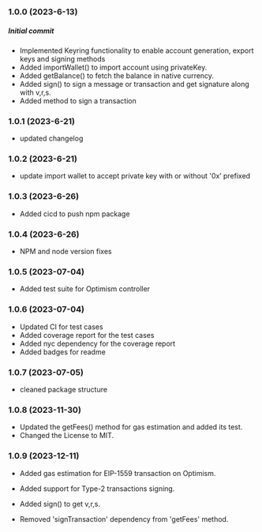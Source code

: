 ### 1.0.0 (2023-6-13)

##### Initial commit

- Implemented Keyring functionality to enable account generation, export keys and signing methods
- Added importWallet() to import account using privateKey.
- Added getBalance() to fetch the balance in native currency.
- Added sign() to sign a message or transaction and get signature along with v,r,s.
- Added method to sign a transaction

### 1.0.1 (2023-6-21)

- updated changelog

### 1.0.2 (2023-6-21)

- update import wallet to accept private key with or without '0x’ prefixed

### 1.0.3 (2023-6-26)

- Added cicd to push npm package

### 1.0.4 (2023-6-26)

- NPM and node version fixes

### 1.0.5 (2023-07-04)

- Added test suite for Optimism controller

### 1.0.6 (2023-07-04)

- Updated CI for test cases
- Added coverage report for the test cases
- Added nyc dependency for the coverage report
- Added badges for readme

### 1.0.7 (2023-07-05)

- cleaned package structure

### 1.0.8 (2023-11-30)

- Updated the getFees() method for gas estimation and added its test.
- Changed the License to MIT.

### 1.0.9 (2023-12-11)

- Added gas estimation for EIP-1559 transaction on Optimism.
- Added support for Type-2 transactions signing.

- Added sign() to get v,r,s.
- Removed 'signTransaction' dependency from 'getFees' method.
